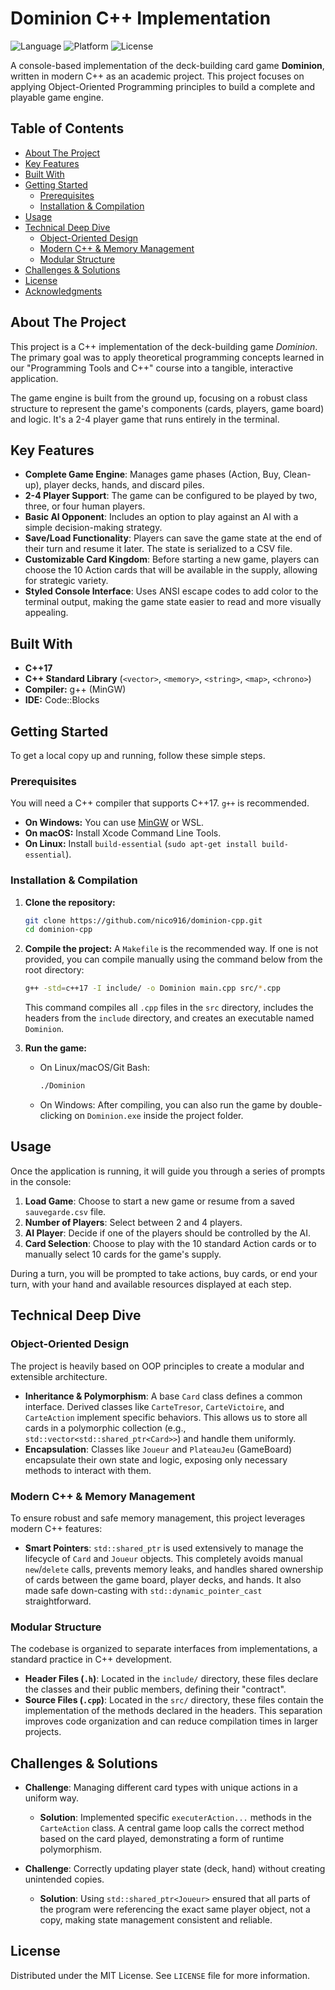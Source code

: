 # Dominion C++ Implementation

![Language](https://img.shields.io/badge/language-C%2B%2B-blue.svg)
![Platform](https://img.shields.io/badge/platform-Console-lightgrey.svg)
![License](https://img.shields.io/badge/license-MIT-green.svg)

A console-based implementation of the deck-building card game **Dominion**, written in modern C++ as an academic project. This project focuses on applying Object-Oriented Programming principles to build a complete and playable game engine.

## Table of Contents

- [About The Project](#about-the-project)
- [Key Features](#key-features)
- [Built With](#built-with)
- [Getting Started](#getting-started)
  - [Prerequisites](#prerequisites)
  - [Installation & Compilation](#installation--compilation)
- [Usage](#usage)
- [Technical Deep Dive](#technical-deep-dive)
  - [Object-Oriented Design](#object-oriented-design)
  - [Modern C++ & Memory Management](#modern-c--memory-management)
  - [Modular Structure](#modular-structure)
- [Challenges & Solutions](#challenges--solutions)
- [License](#license)
- [Acknowledgments](#acknowledgments)

## About The Project

This project is a C++ implementation of the deck-building game *Dominion*. The primary goal was to apply theoretical programming concepts learned in our "Programming Tools and C++" course into a tangible, interactive application.

The game engine is built from the ground up, focusing on a robust class structure to represent the game's components (cards, players, game board) and logic. It's a 2-4 player game that runs entirely in the terminal.

## Key Features

-   **Complete Game Engine**: Manages game phases (Action, Buy, Clean-up), player decks, hands, and discard piles.
-   **2-4 Player Support**: The game can be configured to be played by two, three, or four human players.
-   **Basic AI Opponent**: Includes an option to play against an AI with a simple decision-making strategy.
-   **Save/Load Functionality**: Players can save the game state at the end of their turn and resume it later. The state is serialized to a CSV file.
-   **Customizable Card Kingdom**: Before starting a new game, players can choose the 10 Action cards that will be available in the supply, allowing for strategic variety.
-   **Styled Console Interface**: Uses ANSI escape codes to add color to the terminal output, making the game state easier to read and more visually appealing.

## Built With

-   **C++17**
-   **C++ Standard Library** (`<vector>`, `<memory>`, `<string>`, `<map>`, `<chrono>`)
-   **Compiler:** g++ (MinGW)
-   **IDE:** Code::Blocks

## Getting Started

To get a local copy up and running, follow these simple steps.

### Prerequisites

You will need a C++ compiler that supports C++17. `g++` is recommended.
-   **On Windows:** You can use [MinGW](http://www.mingw.org/) or WSL.
-   **On macOS:** Install Xcode Command Line Tools.
-   **On Linux:** Install `build-essential` (`sudo apt-get install build-essential`).

### Installation & Compilation

1.  **Clone the repository:**
    ```sh
    git clone https://github.com/nico916/dominion-cpp.git
    cd dominion-cpp
    ```

2.  **Compile the project:**
    A `Makefile` is the recommended way. If one is not provided, you can compile manually using the command below from the root directory:
    ```sh
    g++ -std=c++17 -I include/ -o Dominion main.cpp src/*.cpp
    ```
    This command compiles all `.cpp` files in the `src` directory, includes the headers from the `include` directory, and creates an executable named `Dominion`.

3.  **Run the game:**
    -   On Linux/macOS/Git Bash:
        ```sh
        ./Dominion
        ```
    -   On Windows: After compiling, you can also run the game by double-clicking on `Dominion.exe` inside the project folder.

## Usage

Once the application is running, it will guide you through a series of prompts in the console:
1.  **Load Game**: Choose to start a new game or resume from a saved `sauvegarde.csv` file.
2.  **Number of Players**: Select between 2 and 4 players.
3.  **AI Player**: Decide if one of the players should be controlled by the AI.
4.  **Card Selection**: Choose to play with the 10 standard Action cards or to manually select 10 cards for the game's supply.

During a turn, you will be prompted to take actions, buy cards, or end your turn, with your hand and available resources displayed at each step.

## Technical Deep Dive

### Object-Oriented Design

The project is heavily based on OOP principles to create a modular and extensible architecture.
-   **Inheritance & Polymorphism**: A base `Card` class defines a common interface. Derived classes like `CarteTresor`, `CarteVictoire`, and `CarteAction` implement specific behaviors. This allows us to store all cards in a polymorphic collection (e.g., `std::vector<std::shared_ptr<Card>>`) and handle them uniformly.
-   **Encapsulation**: Classes like `Joueur` and `PlateauJeu` (GameBoard) encapsulate their own state and logic, exposing only necessary methods to interact with them.

### Modern C++ & Memory Management

To ensure robust and safe memory management, this project leverages modern C++ features:
-   **Smart Pointers**: `std::shared_ptr` is used extensively to manage the lifecycle of `Card` and `Joueur` objects. This completely avoids manual `new`/`delete` calls, prevents memory leaks, and handles shared ownership of cards between the game board, player decks, and hands. It also made safe down-casting with `std::dynamic_pointer_cast` straightforward.

### Modular Structure

The codebase is organized to separate interfaces from implementations, a standard practice in C++ development.
-   **Header Files (`.h`)**: Located in the `include/` directory, these files declare the classes and their public members, defining their "contract".
-   **Source Files (`.cpp`)**: Located in the `src/` directory, these files contain the implementation of the methods declared in the headers. This separation improves code organization and can reduce compilation times in larger projects.

## Challenges & Solutions

-   **Challenge**: Managing different card types with unique actions in a uniform way.
    -   **Solution**: Implemented specific `executerAction...` methods in the `CarteAction` class. A central game loop calls the correct method based on the card played, demonstrating a form of runtime polymorphism.

-   **Challenge**: Correctly updating player state (deck, hand) without creating unintended copies.
    -   **Solution**: Using `std::shared_ptr<Joueur>` ensured that all parts of the program were referencing the exact same player object, not a copy, making state management consistent and reliable.

## License

Distributed under the MIT License. See `LICENSE` file for more information.
